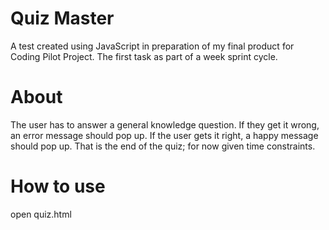 # Quiz Master

A test created using JavaScript in preparation of my final product for Coding Pilot Project. The first task as part of a week sprint cycle.

# About

The user has to answer a general knowledge question. If they get it wrong, an error message should pop up. If the user gets it right, a happy message should pop up. That is the end of the quiz; for now given time constraints.

# How to use

open quiz.html
